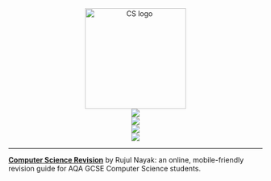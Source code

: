 <div align="center">
    <a href="https://cs.rujulnayak.com/">
      <img
        src="https://github.com/nayakrujul/CompSci/assets/55329600/43878b7a-6220-4cfe-b79a-a8cc6b5494db"
        height="200px" alt="CS logo" title="https://cs.rujulnayak.com/" />
    </a>
    <br />
    <a href="https://cs.rujulnayak.com/" style="text-decoration: none;">
        <img src="https://img.shields.io/website/https/cs.rujulnayak.com/index.html.svg" />
    </a>
    <br />
    <a href="https://github.com/nayakrujul/CompSci/commits/main/" style="text-decoration: none;">
        <img src="https://img.shields.io/github/last-commit/nayakrujul/CompSci" />
    </a>
    <br />
    <a href="https://github.com/nayakrujul/CompSci/blob/main/LICENSE" style="text-decoration: none;">
        <img src="https://img.shields.io/github/license/nayakrujul/CompSci" />
    </a>
    <br />
    <a href="https://www.aqa.org.uk/subjects/computer-science-and-it/gcse/computer-science-8525" style="text-decoration: none;">
        <img src="https://img.shields.io/badge/exam_board-AQA-purple" />
    </a>
</div>

<hr />

**[Computer Science Revision](https://cs.rujulnayak.com/)** by Rujul Nayak: an online, mobile-friendly revision guide for AQA GCSE Computer Science students.
